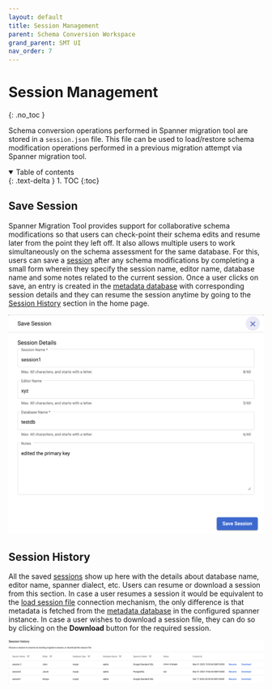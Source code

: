 ```yaml
---
layout: default
title: Session Management
parent: Schema Conversion Workspace
grand_parent: SMT UI
nav_order: 7
---
```


# Session Management
{: .no_toc }

Schema conversion operations performed in Spanner migration tool are stored in a `session.json` file. This file can be used to load/restore schema modification operations performed in a previous migration attempt via Spanner migration tool.

<details open markdown="block">
  <summary>
    Table of contents
  </summary>
  {: .text-delta }
1. TOC
{:toc}
</details>

## Save Session

Spanner Migration Tool provides support for collaborative schema modifications so that users can check-point their schema edits and resume later from the point they left off. It also allows multiple users to work simultaneously on the schema assessment for the same database. For this, users can save a [session](../ui.md/#termsterminology) after any schema modifications by completing a small form wherein they specify the session name, editor name, database name and some notes related to the current session. Once a user clicks on save, an entry is created in the [metadata database](../ui.md/#termsterminology) with corresponding session details and they can resume the session anytime by going to the [Session History](#session-history) section in the home page.

![](../assets/asset-qr6lm8m22fo.png)

## Session History

All the saved [sessions](../ui.md/#termsterminology) show up here with the details about database name, editor name, spanner dialect, etc. Users can resume or download a session from this section. In case a user resumes a session it would be equivalent to the [load session file](../connect-source.md/#load-session-file) connection mechanism, the only difference is that metadata is fetched from the [metadata database](../ui.md/#termsterminology) in the configured spanner instance. In case a user wishes to download a session file, they can do so by clicking on the **Download** button for the required session.

![](../assets/asset-0umdabpdp2e.png)
